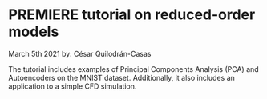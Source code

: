 # PREMIERE tutorial on reduced-order models
March 5th 2021
by: César Quilodrán-Casas

The tutorial includes examples of Principal Components Analysis (PCA) and Autoencoders on the MNIST dataset. Additionally, it also includes an application to a simple CFD simulation.

